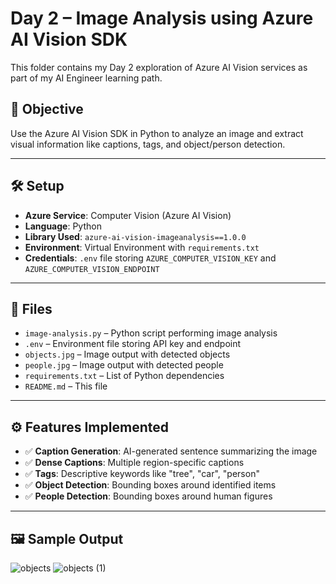 # Day 2 – Image Analysis using Azure AI Vision SDK

This folder contains my Day 2 exploration of Azure AI Vision services as part of my AI Engineer learning path.

## 🧠 Objective
Use the Azure AI Vision SDK in Python to analyze an image and extract visual information like captions, tags, and object/person detection.

---

## 🛠️ Setup
- **Azure Service**: Computer Vision (Azure AI Vision)
- **Language**: Python
- **Library Used**: `azure-ai-vision-imageanalysis==1.0.0`
- **Environment**: Virtual Environment with `requirements.txt`
- **Credentials**: `.env` file storing `AZURE_COMPUTER_VISION_KEY` and `AZURE_COMPUTER_VISION_ENDPOINT`

---

## 📂 Files
- `image-analysis.py` – Python script performing image analysis
- `.env` – Environment file storing API key and endpoint
- `objects.jpg` – Image output with detected objects
- `people.jpg` – Image output with detected people
- `requirements.txt` – List of Python dependencies
- `README.md` – This file

---

## ⚙️ Features Implemented
- ✅ **Caption Generation**: AI-generated sentence summarizing the image
- ✅ **Dense Captions**: Multiple region-specific captions
- ✅ **Tags**: Descriptive keywords like "tree", "car", "person"
- ✅ **Object Detection**: Bounding boxes around identified items
- ✅ **People Detection**: Bounding boxes around human figures

---

## 🖼️ Sample Output
![objects](https://github.com/user-attachments/assets/0a52e445-4181-4923-a36c-114a69c4f461)
![objects (1)](https://github.com/user-attachments/assets/01cbfedd-2d3b-417b-a6d8-4c952813e0ac)



